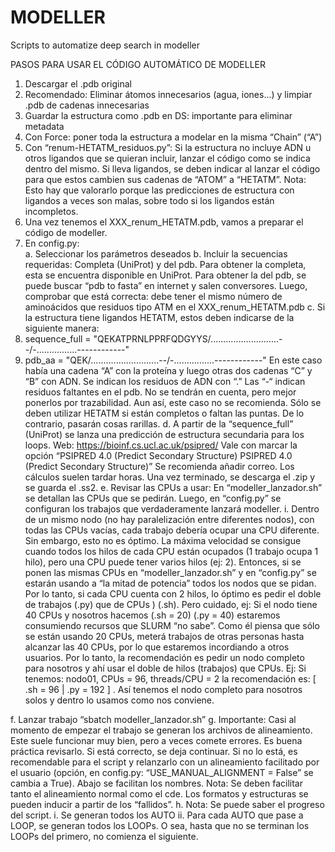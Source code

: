 # MODELLER
Scripts to automatize deep search in modeller


PASOS PARA USAR EL CÓDIGO AUTOMÁTICO DE MODELLER

1.	Descargar el .pdb original 
2.	Recomendado: Eliminar átomos innecesarios (agua, iones...) y limpiar .pdb de cadenas innecesarias
3.	Guardar la estructura como .pdb en DS: importante para eliminar metadata
4.	Con Force: poner toda la estructura a modelar en la misma “Chain” (“A”)
5.	Con “renum-HETATM_residuos.py”: Si la estructura no incluye ADN u otros ligandos que se quieran incluir, lanzar el código como se indica dentro del mismo. Si lleva ligandos, se deben indicar al lanzar el código para que estos cambien sus cadenas de “ATOM” a “HETATM”. Nota: Esto hay que valorarlo porque las predicciones de estructura con ligandos a veces son malas, sobre todo si los ligandos están incompletos.
6.	Una vez tenemos el XXX_renum_HETATM.pdb, vamos a preparar el código de modeller.
7.	En config.py:	
a.	Seleccionar los parámetros deseados 
b.	Incluir la secuencias requeridas: Completa (UniProt) y del pdb. Para obtener la completa, esta se encuentra disponible en UniProt. Para obtener la del pdb, se puede buscar “pdb to fasta” en internet y salen conversores. Luego, comprobar que está correcta: debe tener el mismo número de aminoácidos que residuos tipo ATM en el XXX_renum_HETATM.pdb
c.	Si la estructura tiene ligandos HETATM, estos deben indicarse de la siguiente manera: 
8.	sequence_full = "QEKATPRNLPPRFQDGYYS/...........................--/-................------------"
9.	pdb_aa = "QEK/...........................--/-................------------"
En este caso había una cadena “A” con la proteína  y luego otras dos cadenas “C” y “B” con ADN. Se indican los residuos de ADN con “.” Las “-“ indican residuos faltantes en el pdb. No se tendrán en cuenta, pero mejor ponerlos por trazabilidad. Aun así, este caso no se recomienda. Sólo se deben utilizar HETATM si están completos o faltan las puntas. De lo contrario, pasarán cosas rarillas. 
d. A partir de la “sequence_full” (UniProt) se lanza una predicción de estructura secundaria para los loops. Web: https://bioinf.cs.ucl.ac.uk/psipred/ Vale con marcar la opción “PSIPRED 4.0 (Predict Secondary Structure) PSIPRED 4.0 (Predict Secondary Structure)” Se recomienda añadir correo. Los cálculos suelen tardar horas. Una vez terminado, se descarga el .zip y se guarda el .ss2.
e. Revisar las CPUs a usar: En “modeller_lanzador.sh” se detallan las CPUs que se pedirán. Luego, en “config.py” se configuran los trabajos que verdaderamente lanzará modeller.
	i. Dentro de un mismo nodo (no hay paralelización entre diferentes nodos), con todas las CPUs vacías, cada trabajo debería ocupar una CPU diferente. Sin embargo, esto no es óptimo. La máxima velocidad se consigue cuando todos los hilos de cada CPU están ocupados (1 trabajo ocupa 1 hilo), pero una CPU puede tener varios hilos (ej: 2). Entonces, si se ponen las mismas CPUs en “modeller_lanzador.sh” y en “config.py” se estarán usando a “la mitad de potencia” todos los nodos que se pidan. Por lo tanto, si cada CPU cuenta con 2 hilos, lo óptimo es pedir el doble de trabajos (.py) que de CPUs ) (.sh). Pero cuidado, ej: Si el nodo tiene 40 CPUs y nosotros hacemos (.sh = 20) (.py = 40) estaremos consumiendo recursos que SLURM “no sabe”. Como él piensa que sólo se están usando 20 CPUs, meterá trabajos de otras personas hasta alcanzar las 40 CPUs, por lo que estaremos incordiando a otros usuarios. Por lo tanto, la recomendación es pedir un nodo completo para nosotros y ahí usar el doble de hilos (trabajos) que CPUs. Ej:
Si tenemos: nodo01, CPUs = 96, threads/CPU = 2 la recomendación es: [ .sh = 96 | .py = 192 ] . Así tenemos el nodo completo para nosotros solos y dentro lo usamos como nos conviene.

f. Lanzar trabajo “sbatch modeller_lanzador.sh”
g. Importante: Casi al momento de empezar el trabajo se generan los archivos de alineamiento. Este suele funcionar muy bien, pero a veces comete errores. Es buena práctica revisarlo. Si está correcto, se deja continuar. Si no lo está, es recomendable para el script y relanzarlo con un alineamiento facilitado por el usuario (opción, en config.py: “USE_MANUAL_ALIGNMENT = False” se cambia a True). Abajo se facilitan los nombres. Nota: Se deben facilitar tanto el alineamiento normal como el cde. Los formatos y estructuras se pueden inducir a partir de los “fallidos”.
h. Nota: Se puede saber el progreso del script.
	i. Se generan todos los AUTO
	ii. Para cada AUTO que pase a LOOP, se generan todos los LOOPs. O sea, hasta que no se terminan los LOOPs del primero, no comienza el siguiente. 

